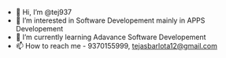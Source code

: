 - 👋 Hi, I’m @tej937
- 👀 I’m interested in Software Developement mainly in APPS Developement
- 🌱 I’m currently learning Adavance Software Developement
- 📫 How to reach me - 9370155999, tejasbarlota12@gmail.com
